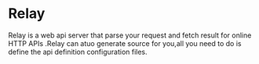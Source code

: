 # Relay

   Relay is a web api server that parse your request and fetch result for online HTTP APIs .Relay can atuo generate source for you,all you need to do is define the api definition 
configuration files.
